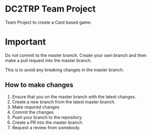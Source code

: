 # DC2TRP Team Project

Team Project to create a Card based game.

# Important
Do not commit to the master branch. Create your own branch and then make a pull request into the master branch.

This is to avoid any breaking changes in the master branch.

## How to make changes
1. Ensure that you on the master branch with the latest changes.
2. Create a new branch from the latest master branch.
3. Make required changes 
4. Commit the changes
5. Push your branch to the repository.
6. Create a PR into the master branch. 
7. Request a review from somebody. 
